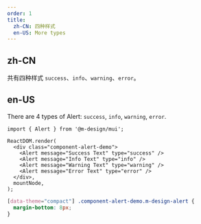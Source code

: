 ```yaml
---
order: 1
title:
  zh-CN: 四种样式
  en-US: More types
---
```


## zh-CN

共有四种样式 `success`、`info`、`warning`、`error`。

## en-US

There are 4 types of Alert: `success`, `info`, `warning`, `error`.

```tsx
import { Alert } from '@m-design/mui';

ReactDOM.render(
  <div class="component-alert-demo">
    <Alert message="Success Text" type="success" />
    <Alert message="Info Text" type="info" />
    <Alert message="Warning Text" type="warning" />
    <Alert message="Error Text" type="error" />
  </div>,
  mountNode,
);
```

```css
[data-theme="compact"] .component-alert-demo.m-design-alert {
  margin-bottom: 8px;
}
```
